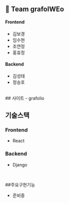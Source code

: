 ## 🎨 Team grafolWEo

#### Frontend
- 김보경
- 임수현
- 조연정
- 홍효정

#### Backend
- 김성태
- 정승호

<br>
## 사이트
- grafolio

<br>

## 기술스택
### Frontend
- React

### Backend
- Django

<br>

##주요구현기능
- 준비중
